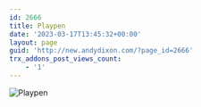 ```yaml
---
id: 2666
title: Playpen
date: '2023-03-17T13:45:32+00:00'
layout: page
guid: 'http://new.andydixon.com/?page_id=2666'
trx_addons_post_views_count:
    - '1'
---
```


![Playpen](https://i0.wp.com/assets.g8x2.ldn.idrivee2-23.com/posters/Playpen%2001.jpg?w=1200&ssl=1 "Playpen")